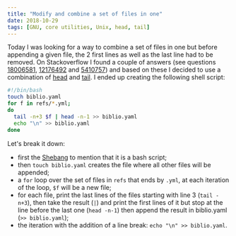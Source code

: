 ```yaml
---
title: "Modify and combine a set of files in one"
date: 2018-10-29
tags: [GNU, core utilities, Unix, head, tail]
---
```



Today I was looking for a way to combine a set of files in one but before
appending a given file, the 2 first lines as well as the last line had to be removed. On Stackoverflow <i class="fa fa-stack-overflow" aria-hidden="true"></i> I found a couple of answers (see questions [18006581](https://stackoverflow.com/questions/18006581/how-to-append-contents-of-multiple-files-into-one-file), [12176492](https://stackoverflow.com/questions/12176492/shell-delete-the-last-line-of-a-huge-text-log-file) and [5410757](https://stackoverflow.com/questions/5410757/delete-lines-in-a-text-file-that-contain-a-specific-string)) and based on these I decided to use a combination of
[head](https://www.gnu.org/software/coreutils/manual/html_node/head-invocation.html) and [tail](https://www.gnu.org/software/coreutils/manual/html_node/tail-invocation.html). I ended up creating the following shell script:

```sh
#!/bin/bash
touch biblio.yaml
for f in refs/*.yml;
do
  tail -n+3 $f | head -n-1 >> biblio.yaml
  echo "\n" >> biblio.yaml
done
```

Let's break it down:

- first the [Shebang](https://en.wikipedia.org/wiki/Shebang_(Unix)) to mention that it is a bash script;
- then `touch biblio.yaml` creates the file where all other files will be appended;
- a `for` loop over the set of files in `refs` that ends by `.yml`, at each iteration of the loop, `$f` will be a new file;
- for each file, print the last lines of the files starting with line 3 (`tail -n+3`), then take the result (`|`) and print the first lines of it but stop at the line before the last one (`head -n-1`) then append the result in biblio.yaml (`>> biblio.yaml`);
- the iteration with the addition of a line break: `echo "\n" >> biblio.yaml`.
